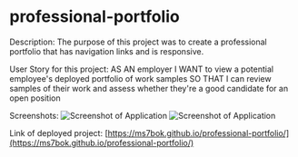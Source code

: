 # professional-portfolio
Description: The purpose of this project was to create a professional portfolio that has navigation links and is responsive. 

User Story for this project: AS AN employer
I WANT to view a potential employee's deployed portfolio of work samples
SO THAT I can review samples of their work and assess whether they're a good candidate for an open position

Screenshots:
![Screenshot of Application](https://ms7bok.github.io/professional-portfolio/assets/images/portfolio_readme_screenshot1.png)
![Screenshot of Application](https://ms7bok.github.io/professional-portfolio/assets/images/portfolio_readme_screenshot2.png)

Link of deployed project:
[https://ms7bok.github.io/professional-portfolio/](https://ms7bok.github.io/professional-portfolio/)

